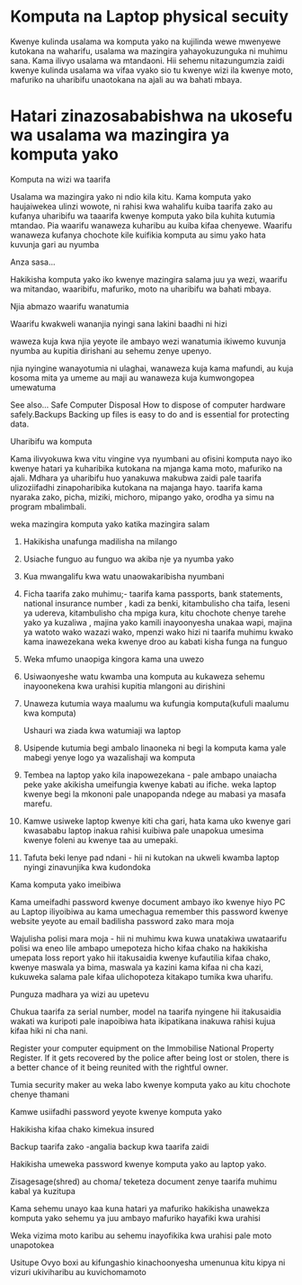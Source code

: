 

# Komputa na Laptop physical secuity

Kwenye kulinda usalama wa komputa yako na kujilinda wewe mwenyewe kutokana na waharifu, usalama wa mazingira yahayokuzunguka ni muhimu sana. Kama ilivyo usalama wa mtandaoni. Hii sehemu nitazungumzia zaidi kwenye kulinda usalama wa vifaa vyako sio tu kwenye wizi ila kwenye moto, mafuriko na uharibifu unaotokana na ajali au wa bahati mbaya.

# Hatari zinazosababishwa na ukosefu wa usalama wa mazingira ya komputa yako

Komputa na wizi wa taarifa

Usalama wa mazingira  yako ni ndio kila kitu. Kama komputa yako haujaiwekea ulinzi wowote, ni rahisi kwa wahalifu kuiba taarifa zako au kufanya uharibifu wa taaarifa kwenye komputa yako bila kuhita kutumia mtandao. Pia waarifu wanaweza kuharibu au kuiba kifaa chenyewe.  Waarifu wanaweza kufanya chochote kile kuifikia komputa au simu yako hata kuvunja gari au nyumba 

Anza sasa...

Hakikisha komputa yako iko kwenye mazingira salama juu ya wezi, waarifu wa mitandao, waaribifu, mafuriko, moto na uharibifu wa bahati mbaya.

Njia abmazo waarifu wanatumia 

Waarifu kwakweli wananjia nyingi sana lakini baadhi ni hizi

waweza kuja kwa njia yeyote ile ambayo wezi wanatumia ikiwemo kuvunja nyumba au kupitia dirishani au sehemu zenye upenyo.

njia nyingine wanayotumia ni ulaghai, wanaweza kuja kama mafundi, au kuja kosoma mita ya umeme au maji au wanaweza kuja kumwongopea umewatuma 



See also...
Safe Computer Disposal
How to dispose of computer hardware safely.Backups
Backing up files is easy to do and is essential for protecting data.



Uharibifu wa komputa

Kama ilivyokuwa kwa vitu vingine vya nyumbani au ofisini komputa nayo iko kwenye hatari ya kuharibika kutokana na mjanga kama moto, mafuriko na ajali. Mdhara ya uharibifu huo yanakuwa makubwa zaidi pale taarifa ulizoziifadhi zinapoharibika kutokana na majanga hayo. taarifa kama nyaraka zako, picha, miziki, michoro, mipango yako, orodha ya simu na program mbalimbali.

weka mazingira komputa yako katika mazingira salam

1. Hakikisha unafunga madilisha na milango

2. Usiache funguo au funguo wa akiba nje ya nyumba yako

3. Kua mwangalifu kwa watu unaowakaribisha nyumbani

4. Ficha taarifa zako muhimu;- taarifa kama passports, bank statements, national insurance number , kadi za benki, kitambulisho cha taifa, leseni ya udereva, kitambulisho cha mpiga kura, kitu chochote chenye tarehe yako ya kuzaliwa , majina yako kamili inayoonyesha unakaa wapi, majina ya watoto wako wazazi wako, mpenzi wako hizi ni taarifa muhimu kwako kama inawezekana weka kwenye droo au kabati kisha funga na funguo

5. Weka mfumo unaopiga kingora kama una uwezo

6. Usiwaonyeshe watu kwamba una komputa au kukaweza sehemu inayoonekena kwa urahisi kupitia mlangoni au dirishini 

7. Unaweza kutumia waya maalumu wa kufungia komputa(kufuli maalumu kwa komputa)

   Ushauri wa ziada kwa watumiaji wa laptop

8. Usipende kutumia begi ambalo linaoneka ni begi la komputa kama yale mabegi yenye logo ya wazalishaji wa komputa

9. Tembea na laptop yako kila inapowezekana - pale ambapo unaiacha peke yake akikisha umeifungia kwenye kabati au ifiche. weka laptop kwenye begi la mkononi pale unapopanda ndege au mabasi ya masafa marefu.

10. Kamwe usiweke laptop kwenye kiti cha gari, hata kama uko kwenye gari kwasababu laptop inakua rahisi kuibiwa pale unapokua umesima kwenye foleni au kwenye taa au umepaki.

11. Tafuta beki lenye pad ndani - hii ni kutokan na ukweli kwamba laptop nyingi zinavunjika kwa  kudondoka

Kama komputa yako imeibiwa

Kama umeifadhi password kwenye document ambayo iko kwenye hiyo PC au Laptop iliyoibiwa au kama umechagua remember this password kwenye website yeyote au email badilisha password zako mara moja

Wajulisha polisi mara moja - hii ni muhimu kwa kuwa unatakiwa uwataarifu polisi wa eneo lile ambapo umepoteza hicho kifaa chako na hakikisha umepata loss report yako hii itakusaidia kwenye kufautilia kifaa chako, kwenye maswala ya bima, maswala ya kazini kama kifaa ni cha kazi, kukuweka salama pale kifaa ulichopoteza kitakapo tumika kwa uharifu.

Punguza madhara ya wizi au upetevu

Chukua taarifa za serial number, model na taarifa nyingene hii itakusaidia wakati wa kuripoti pale inapoibiwa hata ikipatikana inakuwa rahisi kujua kifaa hiki ni cha nani.

Register your computer equipment on the Immobilise National Property Register. If it gets recovered by the police after being lost or stolen, there is a better chance of it being reunited with the rightful owner.

Tumia security maker au weka labo kwenye komputa yako au kitu chochote chenye thamani

Kamwe usiifadhi password yeyote kwenye komputa yako

Hakikisha kifaa chako kimekua insured

Backup taarifa zako -angalia backup kwa taarifa zaidi

Hakikisha umeweka password kwenye komputa yako au laptop yako.

Zisagesage(shred) au choma/ teketeza document zenye taarifa muhimu kabal ya kuzitupa

Kama sehemu unayo kaa kuna hatari ya mafuriko hakikisha unawekza komputa yako sehemu ya juu ambayo mafuriko hayafiki kwa urahisi

Weka vizima moto karibu au sehemu inayofikika kwa urahisi pale moto unapotokea

Usitupe Ovyo boxi au kifungashio kinachoonyesha umenunua kitu kipya ni vizuri ukiviharibu au kuvichomamoto





